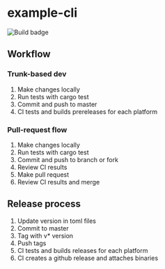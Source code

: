 # example-cli

![Build badge](https://github.com/cmsd2/example-cli/workflows/Rust/badge.svg)

## Workflow

### Trunk-based dev

1. Make changes locally
2. Run tests with cargo test
3. Commit and push to master
4. CI tests and builds prereleases for each platform

### Pull-request flow

1. Make changes locally
2. Run tests with cargo test
3. Commit and push to branch or fork
4. Review CI results
5. Make pull request
6. Review CI results and merge

## Release process

1. Update version in toml files
2. Commit to master
3. Tag with v* version
4. Push tags
5. CI tests and builds releases for each platform
6. CI creates a github release and attaches binaries
